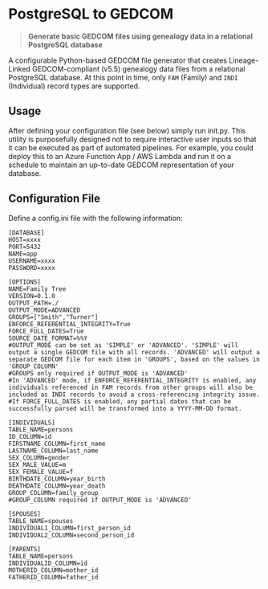 # PostgreSQL to GEDCOM

> **Generate basic GEDCOM files using genealogy data in a relational PostgreSQL database**

A configurable Python-based GEDCOM file generator that creates Lineage-Linked GEDCOM-compliant (v5.5) genealogy data files from a relational PostgreSQL database. At this point in time, only `FAM` (Family) and `INDI` (Individual) record types are supported.

## Usage
After defining your configuration file (see below) simply run init.py. This utility is purposefully designed not to require interactive user inputs so that it can be executed as part of automated pipelines. For example, you could deploy this to an Azure Function App / AWS Lambda and run it on a schedule to maintain an up-to-date GEDCOM representation of your database.

## Configuration File
Define a config.ini file with the following information:
```
[DATABASE]
HOST=xxxx
PORT=5432
NAME=app
USERNAME=xxxx
PASSWORD=xxxx

[OPTIONS]
NAME=Family Tree
VERSION=0.1.0
OUTPUT_PATH=./
OUTPUT_MODE=ADVANCED
GROUPS=["Smith","Turner"]
ENFORCE_REFERENTIAL_INTEGRITY=True
FORCE_FULL_DATES=True
SOURCE_DATE_FORMAT=%%Y
#OUTPUT_MODE can be set as 'SIMPLE' or 'ADVANCED'. 'SIMPLE' will output a single GEDCOM file with all records. 'ADVANCED' will output a separate GEDCOM file for each item in 'GROUPS', based on the values in 'GROUP_COLUMN'
#GROUPS only required if OUTPUT_MODE is 'ADVANCED'
#In 'ADVANCED' mode, if ENFORCE_REFERENTIAL_INTEGRITY is enabled, any individuals referenced in FAM records from other groups will also be included as INDI records to avoid a cross-referencing integrity issue. 
#If FORCE_FULL_DATES is enabled, any partial dates that can be successfully parsed will be transformed into a YYYY-MM-DD format.

[INDIVIDUALS]
TABLE_NAME=persons
ID_COLUMN=id
FIRSTNAME_COLUMN=first_name
LASTNAME_COLUMN=last_name
SEX_COLUMN=gender
SEX_MALE_VALUE=m
SEX_FEMALE_VALUE=f
BIRTHDATE_COLUMN=year_birth
DEATHDATE_COLUMN=year_death
GROUP_COLUMN=family_group
#GROUP_COLUMN required if OUTPUT_MODE is 'ADVANCED'

[SPOUSES]
TABLE_NAME=spouses
INDIVIDUAL1_COLUMN=first_person_id
INDIVIDUAL2_COLUMN=second_person_id

[PARENTS]
TABLE_NAME=persons
INDIVIDUALID_COLUMN=id
MOTHERID_COLUMN=mother_id
FATHERID_COLUMN=father_id
```